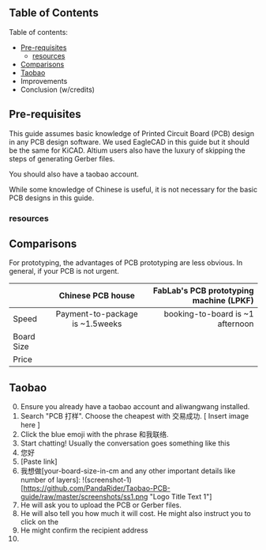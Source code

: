 ## Table of Contents

Table of contents:
* [Pre-requisites](#Pre-requisites)
  * [resources](#resources)
* [Comparisons](#Comparisons)
* [Taobao](#Taobao)
* Improvements
* Conclusion (w/credits)

## Pre-requisites
This guide assumes basic knowledge of Printed Circuit Board (PCB) design in any PCB design software. We used EagleCAD in this guide but it should be the same for KiCAD. Altium users also have the luxury of skipping the steps of generating Gerber files.

You should also have a taobao account. 

While some knowledge of Chinese is useful, it is not necessary for the basic PCB designs in this guide. 

### resources

## Comparisons

For prototyping, the advantages of PCB prototyping are less obvious. In general, if your PCB is not urgent.

|                 | Chinese PCB house                 | FabLab's PCB prototyping machine (LPKF) |
| --------------- |:---------------------------------:| ---------------------------------------:|
| Speed           | Payment-to-package is ~1.5weeks   | booking-to-board is ~1 afternoon        |
| Board Size      |                                   |                                         |
| Price           |                                   |                                         |

## Taobao

0. Ensure you already have a taobao account and aliwangwang installed.
1. Search "PCB 打样". Choose the cheapest with 交易成功.
[ Insert image here ]
2. Click the blue emoji with the phrase 和我联络. 
3. Start chatting! Usually the conversation goes something like this
  1. 您好
  2. [Paste link]
  3. 我想做[your-board-size-in-cm and any other important details like number of layers]: 
  !(screenshot-1)[https://github.com/PandaRider/Taobao-PCB-guide/raw/master/screenshots/ss1.png "Logo Title Text 1"]
  4. He will ask you to upload the PCB or Gerber files.
  5. He will also tell you how much it will cost. He might also instruct you to click on the 
  6. He might confirm the recipient address 
4. 
